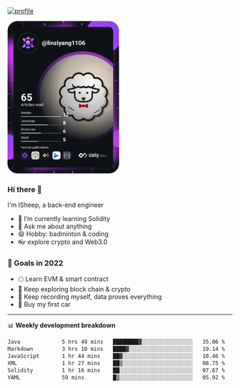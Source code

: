 [![profile](http://img.codelin.xyz/hello-im-isheep.svg)](https://www.calligrapher.ai/)

<a href="https://app.daily.dev/linziyang1106"><img src="/devcard.png" width="250" alt="ISheep's Dev Card"/></a>

### Hi there 🐏

I'm ISheep, a back-end engineer

- 🔭 I’m currently learning Solidity
- 💬 Ask me about anything
- 😄 Hobby: badminton & coding
- 👓 explore crypto and Web3.0

### 🚀 Goals in 2022
+ 🌕 Learn EVM & smart contract
+ 🤔 Keep exploring block chain & crypto
+ 🐏 Keep recording myself, data proves everything
+ 🚗 Buy my first car

-------

📊 **Weekly development breakdown**
<!--START_SECTION:waka-->

```text
Java             5 hrs 49 mins   ████████▓░░░░░░░░░░░░░░░░   35.06 %
Markdown         3 hrs 10 mins   ████▓░░░░░░░░░░░░░░░░░░░░   19.14 %
JavaScript       1 hr 44 mins    ██▓░░░░░░░░░░░░░░░░░░░░░░   10.46 %
XML              1 hr 27 mins    ██▒░░░░░░░░░░░░░░░░░░░░░░   08.75 %
Solidity         1 hr 16 mins    ██░░░░░░░░░░░░░░░░░░░░░░░   07.67 %
YAML             59 mins         █▒░░░░░░░░░░░░░░░░░░░░░░░   05.92 %
```

<!--END_SECTION:waka-->

